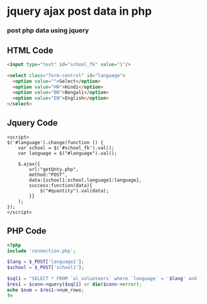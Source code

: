 # jquery ajax post data in php
### post php data using jquery 


## HTML Code
```html
<input type="text" id="school_fk" value="1"/>

<select class="form-control" id="language">
  <option value="">Select</option>
  <option value="HN">Hindi</option> 
  <option value="BN">Bengali</option> 
  <option value="EN">English</option> 								
</select>
```



## Jquery Code
```jquery
<script>
$('#language').change(function () {
	var school = $('#school_fk').val();
	var language = $("#language").val();

	$.ajax({
		url:"getQnty.php",
		method:"POST",
		data:{school1:school,language1:language},
		success:function(data){
			$("#quantity").val(data);
		}}
	);
});
</script>
```

## PHP Code
``` php
<?php
include 'connection.php';

$lang = $_POST['language1'];
$school = $_POST['school1'];

$sql1 = "SELECT * FROM `al_volunteers` where `language` = '$lang' and `school_pk` = '$school'";
$res1 = $conn->query($sql1) or die($conn->error);
echo $num = $res1->num_rows;
?>

```
